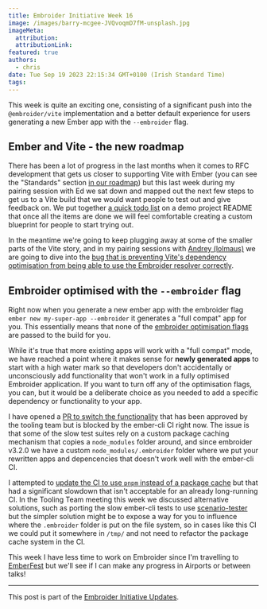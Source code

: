 ```yaml
---
title: Embroider Initiative Week 16
image: /images/barry-mcgee-JVQvoqmD7fM-unsplash.jpg
imageMeta:
  attribution:
  attributionLink:
featured: true
authors:
  - chris
date: Tue Sep 19 2023 22:15:34 GMT+0100 (Irish Standard Time)
tags:
---
```


This week is quite an exciting one, consisting of a significant push into the `@embroider/vite` implementation and a better default experience for users generating a new Ember app with the `--embroider` flag.

## Ember and Vite - the new roadmap

There has been a lot of progress in the last months when it comes to RFC development that gets us closer to supporting Vite with Ember (you can see the "Standards" section [in our roadmap](https://github.com/orgs/embroider-build/projects/1/views/1)) but this last week during my pairing session with Ed we sat down and mapped out the next few steps to get us to a Vite build that we would want people to test out and give feedback on. We put together [a quick todo list](https://github.com/mansona/ember-vite-app#todo-to-make-this-mainstream) on a demo project README that once all the items are done we will feel comfortable creating a custom blueprint for people to start trying out.

In the meantime we're going to keep plugging away at some of the smaller parts of the Vite story, and in my pairing sessions with [Andrey (lolmaus)](https://github.com/lolmaus) we are going to dive into the [bug that is preventing Vite's dependency optimisation from being able to use the Embroider resolver correctly](https://github.com/mansona/ember-vite-app/pull/1). 

## Embroider optimised with the `--embroider` flag

Right now when you generate a new ember app with the embroider flag `ember new my-super-app --embroider` it generates a "full compat" app for you. This essentially means that none of the [embroider optimisation flags](https://github.com/embroider-build/embroider#options) are passed to the build for you. 

While it's true that more existing apps will work with a "full compat" mode, we have reached a point where it makes sense for **newly generated apps** to start with a high water mark so that developers don't accidentally or unconsciously add functionality that won't work in a fully optimised Embroider application. If you want to turn off any of the optimisation flags, you can, but it would be a deliberate choice as you needed to add a specific dependency or functionality to your app.


I have opened a [PR to switch the functionality](https://github.com/ember-cli/ember-cli/pull/10370) that has been approved by the tooling team but is blocked by the ember-cli CI right now. The issue is that some of the slow test suites rely on a custom package caching mechanism that copies a `node_modules` folder around, and since embroider v3.2.0 we have a custom `node_modules/.embroider` folder where we put your rewritten apps and depencencies that doesn't work well with the ember-cli CI.

I attempted to [update the CI to use `pnpm` instead of a package cache](https://github.com/ember-cli/ember-cli/pull/10382) but that had a significant slowdown that isn't acceptable for an already long-running CI. In the Tooling Team meeting this week we discussed alternative solutions, such as porting the slow ember-cli tests to use [scenario-tester](https://github.com/embroider-build/scenario-tester) but the simpler solution might be to expose a way for you to influence where the `.embroider` folder is put on the file system, so in cases like this CI we could put it somewhere in `/tmp/` and not need to refactor the package cache system in the CI.

This week I have less time to work on Embroider since I'm travelling to [EmberFest](https://emberfest.eu/) but we'll see if I can make any progress in Airports or between talks!

--- 

This post is part of the [Embroider Initiative Updates](/embroider-initiative-updates).
